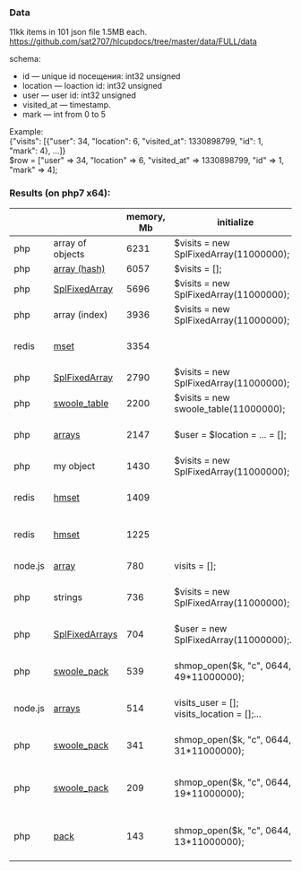 ### Data
11kk items in 101 json file 1.5MB each. https://github.com/sat2707/hlcupdocs/tree/master/data/FULL/data

schema:
* id — unique id посещения: int32 unsigned
* location — loaction id: int32 unsigned
* user — user id: int32 unsigned
* visited_at — timestamp.
* mark — int from 0 to 5

Example:<br />
{"visits": [{"user": 34, "location": 6, "visited_at": 1330898799, "id": 1, "mark": 4}, ...]}<br />
$row = ["user" => 34, "location" => 6, "visited_at" => 1330898799, "id" => 1, "mark" => 4];

### Results (on php7 x64):

|   |   |memory, Mb|initialize|filling|
|---|---|---|---|---|
|php|array of objects|6231|$visits = new SplFixedArray(11000000);|$visits[$row['id']] = (object) $row;|
|php|[array (hash)](https://github.com/morozovsk/php-arrays-in-memory-comparison/blob/master/array.php)|6057|$visits = [];|$visits[$row['id']] = $row;|
|php|[SplFixedArray](https://github.com/morozovsk/php-arrays-in-memory-comparison/blob/master/SplFixedArray.php)|5696|$visits = new SplFixedArray(11000000);|$visits[$row['id']] = $row;|
|php|array (index)|3936|$visits = new SplFixedArray(11000000);|$visits[$row['id']] = [$row['user'],...];|
|redis|[mset](https://github.com/morozovsk/php-arrays-in-memory-comparison/blob/master/redis.php)|3354||MSet(["u{$row['id']}" => $row['user'], "l{$row['id']}" => $row['location'], ...])|
|php|[SplFixedArray](https://github.com/morozovsk/php-arrays-in-memory-comparison/blob/master/SplFixedArray.php)|2790|$visits = new SplFixedArray(11000000);|$visits[$row['id']] = new SplFixedArray(4);|
|php|[swoole_table](https://github.com/morozovsk/php-arrays-in-memory-comparison/blob/master/swoole_table.php)|2200|$visits = new swoole_table(11000000);|$visits->set($row['id'], $row);|
|php|[arrays](https://github.com/morozovsk/php-arrays-in-memory-comparison/blob/master/arrays.php)|2147|$user = $location = ... = [];|$user[$row['id']] = $row['user'];$location[$row['id']] = $row['location'];...|
|php|my object|1430|$visits = new SplFixedArray(11000000);|$visits[$row['id']] = new MyArrayClass($row['user'], ...);|
|redis|[hmset](https://github.com/morozovsk/php-arrays-in-memory-comparison/blob/master/redis.php)|1409||hMSet("v{$row['id']}", ['user' => $row['user'], 'location' => $row['location'], ...]);|
|redis|[hmset](https://github.com/morozovsk/php-arrays-in-memory-comparison/blob/master/redis.php)|1225||hMSet("v{$row['id']}", ['u' => $row['user'], 'l' => $row['location'], ...]);|
|node.js|[array](https://github.com/morozovsk/php-arrays-in-memory-comparison/blob/master/node.js)|780|visits = [];|visits[visitsData.visits[y]['id']] = {user:visitsData.visits[y].user,...}|
|php|strings|736|$visits = new SplFixedArray(11000000);|$visits[$row['id']] = join(',', [$row['user'], $row['location'], ...]);|
|php|[SplFixedArrays](https://github.com/morozovsk/php-arrays-in-memory-comparison/blob/master/SplFixedArrays.php)|704|$user = new SplFixedArray(11000000);...|$user[$row['id']] = $row['user'];$location[$row['id']] = $row['location'];...|
|php|[swoole_pack](https://github.com/morozovsk/php-arrays-in-memory-comparison/blob/master/swoole_pack.php)|539|shmop_open($k, "c", 0644, 49*11000000);|swoole_pack(['user' => $row['user'], 'location' => $row['location'], ...])|
|node.js|[arrays](https://github.com/morozovsk/php-arrays-in-memory-comparison/blob/master/node.js)|514|visits_user = []; visits_location = [];...|visits_user[visitsData.visits[y]['id']] = visitsData.visits[y].user;...|
|php|[swoole_pack](https://github.com/morozovsk/php-arrays-in-memory-comparison/blob/master/swoole_pack.php)|341|shmop_open($k, "c", 0644, 31*11000000);|swoole_pack(['u' => $row['user'], 'l' => $row['location'], ...])|
|php|[swoole_pack](https://github.com/morozovsk/php-arrays-in-memory-comparison/blob/master/swoole_pack.php)|209|shmop_open($k, "c", 0644, 19*11000000);|swoole_pack([$row['user'], $row['location'], $row['visited_at'], $row['mark']]);|
|php|[pack](https://github.com/morozovsk/php-arrays-in-memory-comparison/blob/master/pack.php)|143|shmop_open($k, "c", 0644, 13*11000000);|pack('LLLc', $row['user'], $row['location'], $row['visited_at'], $row['mark']);|
